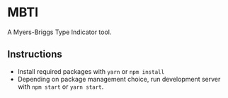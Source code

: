# MBTI
A Myers-Briggs Type Indicator tool.

## Instructions
- Install required packages with `yarn` or `npm install`
- Depending on package management choice, run development server with `npm start` or `yarn start`.  
